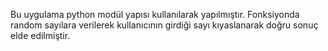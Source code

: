 Bu uygulama python modül yapısı kullanılarak yapılmıştır. Fonksiyonda random sayılara verilerek kullanıcının girdiği sayı kıyaslanarak doğru sonuç elde edilmiştir. 
